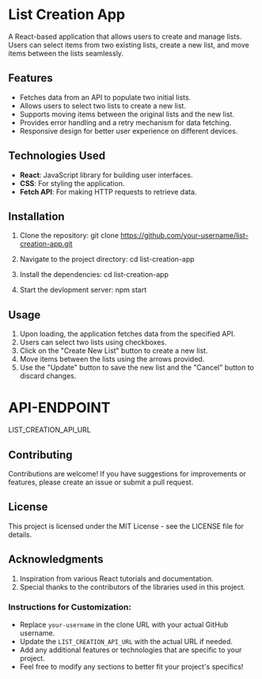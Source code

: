 # List Creation App

A React-based application that allows users to create and manage lists. Users can select items from two existing lists, create a new list, and move items between the lists seamlessly.

## Features

- Fetches data from an API to populate two initial lists.
- Allows users to select two lists to create a new list.
- Supports moving items between the original lists and the new list.
- Provides error handling and a retry mechanism for data fetching.
- Responsive design for better user experience on different devices.

## Technologies Used

- **React**: JavaScript library for building user interfaces.
- **CSS**: For styling the application.
- **Fetch API**: For making HTTP requests to retrieve data.

## Installation

1. Clone the repository:
   git clone https://github.com/your-username/list-creation-app.git
   
2. Navigate to the project directory:
   cd list-creation-app
   
3. Install the dependencies:
   cd list-creation-app

4. Start the devlopment server:
   npm start

## Usage

1. Upon loading, the application fetches data from the specified API.
2. Users can select two lists using checkboxes.
3. Click on the "Create New List" button to create a new list.
4. Move items between the lists using the arrows provided.
5. Use the "Update" button to save the new list and the "Cancel" button to discard changes.

# API-ENDPOINT 

LIST_CREATION_API_URL

## Contributing

Contributions are welcome! If you have suggestions for improvements or features, please create an issue or submit a pull request.

## License

This project is licensed under the MIT License - see the LICENSE file for details.

## Acknowledgments

1. Inspiration from various React tutorials and documentation.
2. Special thanks to the contributors of the libraries used in this project.

### Instructions for Customization:
- Replace `your-username` in the clone URL with your actual GitHub username.
- Update the `LIST_CREATION_API_URL` with the actual URL if needed.
- Add any additional features or technologies that are specific to your project.
- Feel free to modify any sections to better fit your project's specifics!






